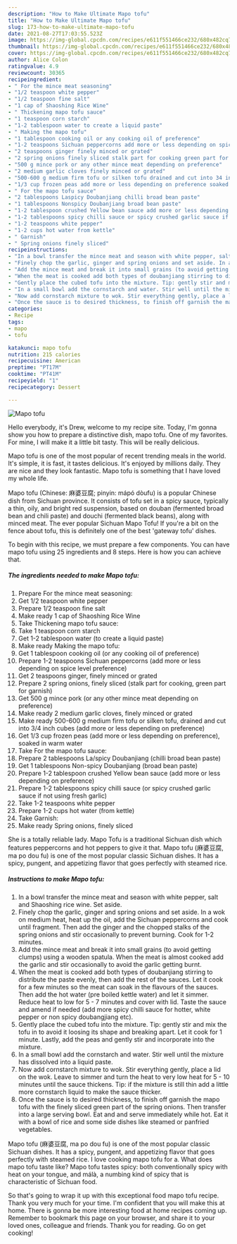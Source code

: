 ```yaml
---
description: "How to Make Ultimate Mapo tofu"
title: "How to Make Ultimate Mapo tofu"
slug: 173-how-to-make-ultimate-mapo-tofu
date: 2021-08-27T17:03:55.523Z
image: https://img-global.cpcdn.com/recipes/e611f551466ce232/680x482cq70/mapo-tofu-recipe-main-photo.jpg
thumbnail: https://img-global.cpcdn.com/recipes/e611f551466ce232/680x482cq70/mapo-tofu-recipe-main-photo.jpg
cover: https://img-global.cpcdn.com/recipes/e611f551466ce232/680x482cq70/mapo-tofu-recipe-main-photo.jpg
author: Alice Colon
ratingvalue: 4.9
reviewcount: 30365
recipeingredient:
- " For the mince meat seasoning"
- "1/2 teaspoon white pepper"
- "1/2 teaspoon fine salt"
- "1 cap of Shaoshing Rice Wine"
- " Thickening mapo tofu sauce"
- "1 teaspoon corn starch"
- "1-2 tablespoon water to create a liquid paste"
- " Making the mapo tofu"
- "1 tablespoon cooking oil or any cooking oil of preference"
- "1-2 teaspoons Sichuan peppercorns add more or less depending on spice level preference"
- "2 teaspoons ginger finely minced or grated"
- "2 spring onions finely sliced stalk part for cooking green part for garnish"
- "500 g mince pork or any other mince meat depending on preference"
- "2 medium garlic cloves finely minced or grated"
- "500-600 g medium firm tofu or silken tofu drained and cut into 34 inch cubes add more or less depending on preference"
- "1/3 cup frozen peas add more or less depending on preference soaked in warm water"
- " For the mapo tofu sauce"
- "2 tablespoons Laspicy Doubanjiang chilli broad bean paste"
- "1 tablespoons Nonspicy Doubanjiang broad bean paste"
- "1-2 tablespoon crushed Yellow bean sauce add more or less depending on preference"
- "1-2 tablespoons spicy chilli sauce or spicy crushed garlic sauce if not using fresh garlic"
- "1-2 teaspoons white pepper"
- "1-2 cups hot water from kettle"
- " Garnish"
- " Spring onions finely sliced"
recipeinstructions:
- "In a bowl transfer the mince meat and season with white pepper, salt and Shaoshing rice wine. Set aside."
- "Finely chop the garlic, ginger and spring onions and set aside. In a wok on medium heat, heat up the oil, add the Sichuan peppercorns and cook until fragment. Then add the ginger and the chopped stalks of the spring onions and stir occasionally to prevent burning. Cook for 1-2 minutes."
- "Add the mince meat and break it into small grains (to avoid getting clumps) using a wooden spatula. When the meat is almost cooked add the garlic and stir occasionally to avoid the garlic getting burnt."
- "When the meat is cooked add both types of doubanjiang stirring to distribute the paste evenly, then add the rest of the sauces. Let it cook for a few minutes so the meat can soak in the flavours of the sauces. Then add the hot water (pre boiled kettle water) and let it simmer. Reduce heat to low for 5 - 7 minutes and cover with lid. Taste the sauce and amend if needed (add more spicy chilli sauce for hotter, white pepper or non spicy doubangjiang etc)."
- "Gently place the cubed tofu into the mixture. Tip: gently stir and mix the tofu in to avoid it loosing its shape and breaking apart. Let it cook for 1 minute. Lastly, add the peas and gently stir and incorporate into the mixture."
- "In a small bowl add the cornstarch and water. Stir well until the mixture has dissolved into a liquid paste."
- "Now add cornstarch mixture to wok. Stir everything gently, place a lid on the wok. Leave to simmer and turn the heat to very low heat for 5 - 10 minutes until the sauce thickens. Tip: if the mixture is still thin add a little more cornstarch liquid to make the sauce thicker."
- "Once the sauce is to desired thickness, to finish off garnish the mapo tofu with the finely sliced green part of the spring onions. Then transfer into a large serving bowl. Eat and and serve immediately while hot. Eat it with a bowl of rice and some side dishes like steamed or panfried vegetables."
categories:
- Recipe
tags:
- mapo
- tofu

katakunci: mapo tofu 
nutrition: 215 calories
recipecuisine: American
preptime: "PT17M"
cooktime: "PT41M"
recipeyield: "1"
recipecategory: Dessert

---
```



![Mapo tofu](https://img-global.cpcdn.com/recipes/e611f551466ce232/680x482cq70/mapo-tofu-recipe-main-photo.jpg)

Hello everybody, it's Drew, welcome to my recipe site. Today, I'm gonna show you how to prepare a distinctive dish, mapo tofu. One of my favorites. For mine, I will make it a little bit tasty. This will be really delicious.

Mapo tofu is one of the most popular of recent trending meals in the world. It's simple, it is fast, it tastes delicious. It's enjoyed by millions daily. They are nice and they look fantastic. Mapo tofu is something that I have loved my whole life.

Mapo tofu (Chinese: 麻婆豆腐; pinyin: mápó dòufu) is a popular Chinese dish from Sichuan province. It consists of tofu set in a spicy sauce, typically a thin, oily, and bright red suspension, based on douban (fermented broad bean and chili paste) and douchi (fermented black beans), along with minced meat. The ever popular Sichuan Mapo Tofu! If you&#39;re a bit on the fence about tofu, this is definitely one of the best &#39;gateway tofu&#39; dishes.


To begin with this recipe, we must prepare a few components. You can have mapo tofu using 25 ingredients and 8 steps. Here is how you can achieve that.

<!--inarticleads1-->

##### The ingredients needed to make Mapo tofu:

1. Prepare  For the mince meat seasoning:
1. Get 1/2 teaspoon white pepper
1. Prepare 1/2 teaspoon fine salt
1. Make ready 1 cap of Shaoshing Rice Wine
1. Take  Thickening mapo tofu sauce:
1. Take 1 teaspoon corn starch
1. Get 1-2 tablespoon water (to create a liquid paste)
1. Make ready  Making the mapo tofu:
1. Get 1 tablespoon cooking oil (or any cooking oil of preference)
1. Prepare 1-2 teaspoons Sichuan peppercorns (add more or less depending on spice level preference)
1. Get 2 teaspoons ginger, finely minced or grated
1. Prepare 2 spring onions, finely sliced (stalk part for cooking, green part for garnish)
1. Get 500 g mince pork (or any other mince meat depending on preference)
1. Make ready 2 medium garlic cloves, finely minced or grated
1. Make ready 500-600 g medium firm tofu or silken tofu, drained and cut into 3/4 inch cubes (add more or less depending on preference)
1. Get 1/3 cup frozen peas (add more or less depending on preference), soaked in warm water
1. Take  For the mapo tofu sauce:
1. Prepare 2 tablespoons La/spicy Doubanjiang (chilli broad bean paste)
1. Get 1 tablespoons Non-spicy Doubanjiang (broad bean paste)
1. Prepare 1-2 tablespoon crushed Yellow bean sauce (add more or less depending on preference)
1. Prepare 1-2 tablespoons spicy chilli sauce (or spicy crushed garlic sauce if not using fresh garlic)
1. Take 1-2 teaspoons white pepper
1. Prepare 1-2 cups hot water (from kettle)
1. Take  Garnish:
1. Make ready  Spring onions, finely sliced


She is a totally reliable lady. Mapo Tofu is a traditional Sichuan dish which features peppercorns and hot peppers to give it that. Mapo tofu (麻婆豆腐, ma po dou fu) is one of the most popular classic Sichuan dishes. It has a spicy, pungent, and appetizing flavor that goes perfectly with steamed rice. 

<!--inarticleads2-->

##### Instructions to make Mapo tofu:

1. In a bowl transfer the mince meat and season with white pepper, salt and Shaoshing rice wine. Set aside.
1. Finely chop the garlic, ginger and spring onions and set aside. In a wok on medium heat, heat up the oil, add the Sichuan peppercorns and cook until fragment. Then add the ginger and the chopped stalks of the spring onions and stir occasionally to prevent burning. Cook for 1-2 minutes.
1. Add the mince meat and break it into small grains (to avoid getting clumps) using a wooden spatula. When the meat is almost cooked add the garlic and stir occasionally to avoid the garlic getting burnt.
1. When the meat is cooked add both types of doubanjiang stirring to distribute the paste evenly, then add the rest of the sauces. Let it cook for a few minutes so the meat can soak in the flavours of the sauces. Then add the hot water (pre boiled kettle water) and let it simmer. Reduce heat to low for 5 - 7 minutes and cover with lid. Taste the sauce and amend if needed (add more spicy chilli sauce for hotter, white pepper or non spicy doubangjiang etc).
1. Gently place the cubed tofu into the mixture. Tip: gently stir and mix the tofu in to avoid it loosing its shape and breaking apart. Let it cook for 1 minute. Lastly, add the peas and gently stir and incorporate into the mixture.
1. In a small bowl add the cornstarch and water. Stir well until the mixture has dissolved into a liquid paste.
1. Now add cornstarch mixture to wok. Stir everything gently, place a lid on the wok. Leave to simmer and turn the heat to very low heat for 5 - 10 minutes until the sauce thickens. Tip: if the mixture is still thin add a little more cornstarch liquid to make the sauce thicker.
1. Once the sauce is to desired thickness, to finish off garnish the mapo tofu with the finely sliced green part of the spring onions. Then transfer into a large serving bowl. Eat and and serve immediately while hot. Eat it with a bowl of rice and some side dishes like steamed or panfried vegetables.


Mapo tofu (麻婆豆腐, ma po dou fu) is one of the most popular classic Sichuan dishes. It has a spicy, pungent, and appetizing flavor that goes perfectly with steamed rice. I love cooking mapo tofu for a. What does mapo tofu taste like? Mapo tofu tastes spicy: both conventionally spicy with heat on your tongue, and málà, a numbing kind of spicy that is characteristic of Sichuan food. 

So that's going to wrap it up with this exceptional food mapo tofu recipe. Thank you very much for your time. I'm confident that you will make this at home. There is gonna be more interesting food at home recipes coming up. Remember to bookmark this page on your browser, and share it to your loved ones, colleague and friends. Thank you for reading. Go on get cooking!
